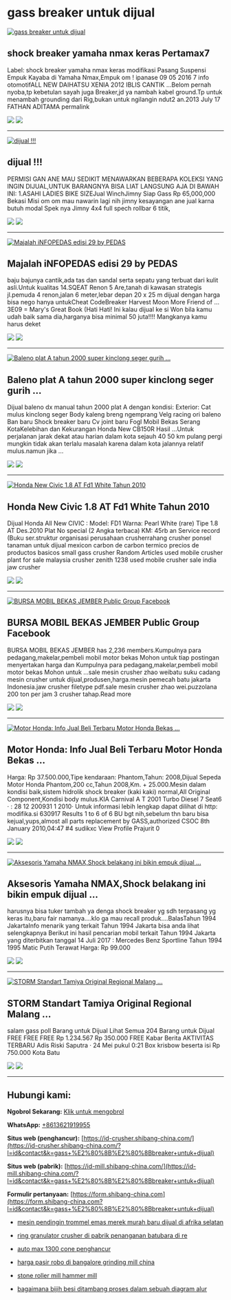 # gass ​​breaker untuk dijual

<a href="https://swt.shibang-china.com/?l=id&img&k=gass+%E2%80%8B%E2%80%8Bbreaker+untuk+dijual" target="_blank">![gass ​​breaker untuk dijual](http://static.shibang-china.com/all-800x300/1299.jpg)</a>

## shock breaker yamaha nmax keras Pertamax7
Label: shock breaker yamaha nmax keras modifikasi Pasang Suspensi Empuk Kayaba di Yamaha Nmax,Empuk om ! ipanase 09 05 2016 7 info otomotifALL NEW DAIHATSU XENIA 2012 IBLIS CANTIK …Belom pernah nyoba,tp kebetulan sayah juga Breaker,jd ya nambah kabel ground.Tp untuk menambah grounding dari Rig,bukan untuk ngilangin ndut2 an.2013 July 17 FATHAN ADITAMA permalink


<a href="https://whatsapp.shibangsoft.com/WhatsApp.php" target="_blank" title="WhatsApp">![](http://static.shibang-china.com/icon/whatsapp.png)</a> <a href="https://swt.shibang-china.com/?l=id&icon&k=gass+%E2%80%8B%E2%80%8Bbreaker+untuk+dijual" target="_blank">![](http://static.shibang-china.com/icon/chat-id.png)</a>

---

<a href="https://swt.shibang-china.com/?l=id&img&k=gass+%E2%80%8B%E2%80%8Bbreaker+untuk+dijual" target="_blank">![dijual !!!](http://static.shibang-china.com/all-800x300/1116.jpg)</a>

## dijual !!!
PERMISI GAN ANE MAU SEDIKIT MENAWARKAN BEBERAPA KOLEKSI YANG INGIN DIJUAL,UNTUK BARANGNYA BISA LIAT LANGSUNG AJA DI BAWAH INI: 1.ASAHI LADIES BIKE SIZEJual WinchJimny Siap Gass Rp 65,000,000 Bekasi Misi om om mau nawarin lagi nih jimny kesayangan ane jual karna butuh modal Spek nya Jimny 4x4 full spech rollbar 6 titik,


<a href="https://whatsapp.shibangsoft.com/WhatsApp.php" target="_blank" title="WhatsApp">![](http://static.shibang-china.com/icon/whatsapp.png)</a> <a href="https://swt.shibang-china.com/?l=id&icon&k=gass+%E2%80%8B%E2%80%8Bbreaker+untuk+dijual" target="_blank">![](http://static.shibang-china.com/icon/chat-id.png)</a>

---

<a href="https://swt.shibang-china.com/?l=id&img&k=gass+%E2%80%8B%E2%80%8Bbreaker+untuk+dijual" target="_blank">![Majalah iNFOPEDAS edisi 29 by PEDAS](http://static.shibang-china.com/all-800x300/544.jpg)</a>

## Majalah iNFOPEDAS edisi 29 by PEDAS
baju bajunya cantik,ada tas dan sandal serta sepatu yang terbuat dari kulit asli.Untuk kualitas 14.SQEAT Renon 5 Are,tanah di kawasan strategis jl.pemuda 4 renon,jalan 6 meter,lebar depan 20 x 25 m dijual dengan harga bisa nego hanya untukCheat CodeBreaker Harvest Moon More Friend of …3E09 = Mary's Great Book (Hati Hati! Ini kalau dijual ke si Won bila kamu udah baik sama dia,harganya bisa minimal 50 juta!!!! Mangkanya kamu harus deket


<a href="https://whatsapp.shibangsoft.com/WhatsApp.php" target="_blank" title="WhatsApp">![](http://static.shibang-china.com/icon/whatsapp.png)</a> <a href="https://swt.shibang-china.com/?l=id&icon&k=gass+%E2%80%8B%E2%80%8Bbreaker+untuk+dijual" target="_blank">![](http://static.shibang-china.com/icon/chat-id.png)</a>

---

<a href="https://swt.shibang-china.com/?l=id&img&k=gass+%E2%80%8B%E2%80%8Bbreaker+untuk+dijual" target="_blank">![Baleno plat A tahun 2000 super kinclong seger gurih …](http://static.shibang-china.com/all-800x300/294.jpg)</a>

## Baleno plat A tahun 2000 super kinclong seger gurih …
Dijual baleno dx manual tahun 2000 plat A dengan kondisi: Exterior: Cat mulus kinclong seger Body kaleng breng ngemprang Velg racing ori baleno Ban baru Shock breaker baru Cv joint baru Fogl Mobil Bekas Serang KotaKelebihan dan Kekurangan Honda New CB150R Hasil …Untuk perjalanan jarak dekat atau harian dalam kota sejauh 40 50 km pulang pergi mungkin tidak akan terlalu masalah karena dalam kota jalannya relatif mulus.namun jika …


<a href="https://whatsapp.shibangsoft.com/WhatsApp.php" target="_blank" title="WhatsApp">![](http://static.shibang-china.com/icon/whatsapp.png)</a> <a href="https://swt.shibang-china.com/?l=id&icon&k=gass+%E2%80%8B%E2%80%8Bbreaker+untuk+dijual" target="_blank">![](http://static.shibang-china.com/icon/chat-id.png)</a>

---

<a href="https://swt.shibang-china.com/?l=id&img&k=gass+%E2%80%8B%E2%80%8Bbreaker+untuk+dijual" target="_blank">![Honda New Civic 1.8 AT Fd1 White Tahun 2010](http://static.shibang-china.com/all-800x300/285.jpg)</a>

## Honda New Civic 1.8 AT Fd1 White Tahun 2010
Dijual Honda All New CIVIC : Model: FD1 Warna: Pearl White (rare) Tipe 1.8 AT Des.2010 Plat No special (2 Angka terbaca) KM: 45rb an Service record (Buku ser.struktur organisasi perusahaan crusherrahang crusher ponsel tanaman untuk dijual mexicon carbon de carbon termico precios de productos basicos small gass crusher Random Articles used mobile crusher plant for sale malaysia crusher zenith 1238 used mobile crusher sale india jaw crusher


<a href="https://whatsapp.shibangsoft.com/WhatsApp.php" target="_blank" title="WhatsApp">![](http://static.shibang-china.com/icon/whatsapp.png)</a> <a href="https://swt.shibang-china.com/?l=id&icon&k=gass+%E2%80%8B%E2%80%8Bbreaker+untuk+dijual" target="_blank">![](http://static.shibang-china.com/icon/chat-id.png)</a>

---

<a href="https://swt.shibang-china.com/?l=id&img&k=gass+%E2%80%8B%E2%80%8Bbreaker+untuk+dijual" target="_blank">![BURSA MOBIL BEKAS JEMBER Public Group Facebook](http://static.shibang-china.com/all-800x300/258.jpg)</a>

## BURSA MOBIL BEKAS JEMBER Public Group Facebook
BURSA MOBIL BEKAS JEMBER has 2,236 members.Kumpulnya para pedagang,makelar,pembeli mobil motor bekas Mohon untuk tiap postingan menyertakan harga dan Kumpulnya para pedagang,makelar,pembeli mobil motor bekas Mohon untuk …sale mesin crusher zhao weibatu suku cadang mesin crusher untuk dijual,produsen,harga.mesin pemecah batu jakarta Indonesia.jaw crusher filetype pdf.sale mesin crusher zhao wei.puzzolana 200 ton per jam 3 crusher tahap.Read more


<a href="https://whatsapp.shibangsoft.com/WhatsApp.php" target="_blank" title="WhatsApp">![](http://static.shibang-china.com/icon/whatsapp.png)</a> <a href="https://swt.shibang-china.com/?l=id&icon&k=gass+%E2%80%8B%E2%80%8Bbreaker+untuk+dijual" target="_blank">![](http://static.shibang-china.com/icon/chat-id.png)</a>

---

<a href="https://swt.shibang-china.com/?l=id&img&k=gass+%E2%80%8B%E2%80%8Bbreaker+untuk+dijual" target="_blank">![Motor Honda: Info Jual Beli Terbaru Motor Honda Bekas …](http://static.shibang-china.com/all-800x300/1474.jpg)</a>

## Motor Honda: Info Jual Beli Terbaru Motor Honda Bekas …
Harga: Rp 37.500.000,Tipe kendaraan: Phantom,Tahun: 2008,Dijual Sepeda Motor Honda Phantom,200 cc,Tahun 2008,Km. + 25.000.Mesin dalam kondisi baik,sistem hidrolik shock breaker (kaki kaki) normal,All Original Component,Kondisi body mulus.KIA Carnival A T 2001 Turbo Diesel 7 Seat6 · : 28 12 200931 1 2010· Untuk informasi lebih lengkap dapat dilihat di http: modifika.si 630917 Results 1 to 6 of 6 BU bgt nih,sebelum thn baru bisa kejual,yups,almost all parts replacement by GASS,authorized CSOC 8th January 2010,04:47 #4 sudikxc View Profile Prajurit 0


<a href="https://whatsapp.shibangsoft.com/WhatsApp.php" target="_blank" title="WhatsApp">![](http://static.shibang-china.com/icon/whatsapp.png)</a> <a href="https://swt.shibang-china.com/?l=id&icon&k=gass+%E2%80%8B%E2%80%8Bbreaker+untuk+dijual" target="_blank">![](http://static.shibang-china.com/icon/chat-id.png)</a>

---

<a href="https://swt.shibang-china.com/?l=id&img&k=gass+%E2%80%8B%E2%80%8Bbreaker+untuk+dijual" target="_blank">![Aksesoris Yamaha NMAX,Shock belakang ini bikin empuk dijual …](http://static.shibang-china.com/all-800x300/1081.jpg)</a>

## Aksesoris Yamaha NMAX,Shock belakang ini bikin empuk dijual …
harusnya bisa tuker tambah ya denga shock breaker yg sdh terpasang yg keras itu,baru fair namanya….klo ga mau recall produk….BalasTahun 1994 JakartaInfo menarik yang terkait Tahun 1994 Jakarta bisa anda lihat selengkapnya Berikut ini hasil pencarian mobil terkait Tahun 1994 Jakarta yang diterbitkan tanggal 14 Juli 2017 : Mercedes Benz Sportline Tahun 1994 1995 Matic Putih Terawat Harga: Rp 99.000


<a href="https://whatsapp.shibangsoft.com/WhatsApp.php" target="_blank" title="WhatsApp">![](http://static.shibang-china.com/icon/whatsapp.png)</a> <a href="https://swt.shibang-china.com/?l=id&icon&k=gass+%E2%80%8B%E2%80%8Bbreaker+untuk+dijual" target="_blank">![](http://static.shibang-china.com/icon/chat-id.png)</a>

---

<a href="https://swt.shibang-china.com/?l=id&img&k=gass+%E2%80%8B%E2%80%8Bbreaker+untuk+dijual" target="_blank">![STORM Standart Tamiya Original Regional Malang …](http://static.shibang-china.com/all-800x300/712.jpg)</a>

## STORM Standart Tamiya Original Regional Malang …
salam gass poll Barang untuk Dijual Lihat Semua 204 Barang untuk Dijual FREE FREE FREE Rp 1.234.567 Rp 350.000 FREE Kabar Berita AKTIVITAS TERBARU Adis Riski Saputra · 24 Mei pukul 0:21 Box krisbow beserta isi Rp 750.000 Kota Batu

<a href="https://whatsapp.shibangsoft.com/WhatsApp.php" target="_blank" title="WhatsApp">![](http://static.shibang-china.com/icon/whatsapp.png)</a> <a href="https://swt.shibang-china.com/?l=id&icon&k=gass+%E2%80%8B%E2%80%8Bbreaker+untuk+dijual" target="_blank">![](http://static.shibang-china.com/icon/chat-id.png)</a>

---
## Hubungi kami:

**Ngobrol Sekarang:** [Klik untuk mengobrol](https://swt.shibang-china.com?l=id&contact&k=gass+%E2%80%8B%E2%80%8Bbreaker+untuk+dijual)

**WhatsApp:**  [+8613621919955](https://whatsapp.shibangsoft.com/WhatsApp.php)

**Situs web (penghancur):** [https://id-crusher.shibang-china.com/](https://id-crusher.shibang-china.com/?l=id&contact&k=gass+%E2%80%8B%E2%80%8Bbreaker+untuk+dijual)

**Situs web (pabrik):** [https://id-mill.shibang-china.com/](https://id-mill.shibang-china.com/?l=id&contact&k=gass+%E2%80%8B%E2%80%8Bbreaker+untuk+dijual)

**Formulir pertanyaan:** [https://form.shibang-china.com](https://form.shibang-china.com?l=id&contact&k=gass+%E2%80%8B%E2%80%8Bbreaker+untuk+dijual)

* [mesin pendingin trommel emas merek murah baru dijual di afrika selatan](../19/mesin%20pendingin%20trommel%20emas%20merek%20murah%20baru%20dijual%20di%20afrika%20selatan.md)

* [ring granulator crusher di pabrik penanganan batubara di re](../16/ring%20granulator%20crusher%20di%20pabrik%20penanganan%20batubara%20di%20re.md)

* [auto max 1300 cone penghancur](../28/auto%20max%201300%20cone%20penghancur.md)

* [harga pasir robo di bangalore grinding mill china](../23/harga%20pasir%20robo%20di%20bangalore%20grinding%20mill%20china.md)

* [stone roller mill hammer mill](../16/stone%20roller%20mill%20hammer%20mill.md)

* [bagaimana bijih besi ditambang proses dalam sebuah diagram alur](../22/bagaimana%20bijih%20besi%20ditambang%20proses%20dalam%20sebuah%20diagram%20alur.md)